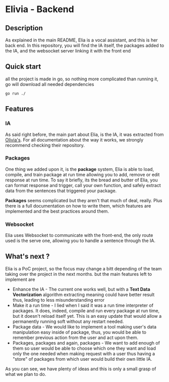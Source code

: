 # Elivia - Backend

## Description

As explained in the main README, Elia is a vocal assistant, and this is her back end.
In this repository, you will find the IA itself, the packages added to the IA, and the websocket server linking it with the front end

## Quick start

all the project is made in go, so nothing more complicated than running it, go will download all needed dependencies

```shell
go run ./
```

## Features

### IA

As said right before, the main part about Elia, is the IA, it was extracted from [Olivia's](https://github.com/olivia-ai/the-math-behind-a-neural-network). For all documentation about the way it works, we strongly recommend checking their repository.

### Packages

One thing we added upon it, is the **package** system, Elia is able to load, compile, and train package at run time allowing you to add, remove or edit response at run time.
To say it briefly, its the bread and butter of Elia, you can format response and trigger, call your own function, and safely extract data from the sentences that triggered your package.

**Packages** seems complicated but they aren't that much of deal, really. Plus there is a full documentation on how to write them, which features are implemented and the best practices around them. 

### Websocket

Elia uses Websocket to communicate with the front-end, the only route used is the serve one, allowing you to handle a sentence through the IA.

## What's next ?

Elia is a PoC project, so the focus may change a bitt depending of the team taking over the project in the next months. but the main features left to implement are

* Enhance the IA - The current one works well, but with a **Text Data Vectorization** algorithm extracting meaning could have better result thus, leading to less misunderstanding error
* Make it a run time - I lied when I said it was a run time interpreter of packages. It does, indeed, compile and run every package at run time, but it doesn't reload itself yet. This is an easy update that would allow a permanently running soft without any restart needed.
* Package data - We would like to implement a tool making user's data manipulation easy inside of package, thus, you would be able to remember previous action from the user and act upon them.
* Packages, packages and again, packages - We want to add enough of them so user would be able to choose which one they want and load only the one needed when making request with a user thus having a "store" of packages from which user would build their own little IA.

As you can see, we have plenty of ideas and this is only a small grasp of what we plan to do.